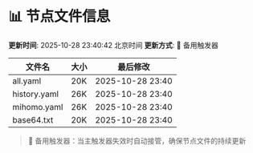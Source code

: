 # 📊 节点文件信息

**更新时间**: 2025-10-28 23:40:42 北京时间
**更新方式**: 🔄 备用触发器

| 文件名 | 大小 | 最后修改 |
|--------|------|----------|
| all.yaml | 20K | 2025-10-28 23:40 |
| history.yaml | 26K | 2025-10-28 23:40 |
| mihomo.yaml | 26K | 2025-10-28 23:40 |
| base64.txt | 20K | 2025-10-28 23:40 |

> 🔄 备用触发器：当主触发器失效时自动接管，确保节点文件的持续更新
